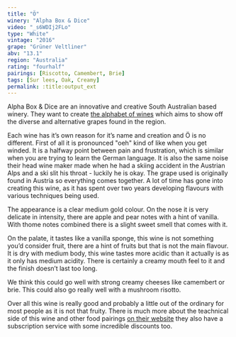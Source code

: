 ```yaml
---
title: "Ö" 
winery: "Alpha Box & Dice"
video: "_s6WDIj2FLo"
type: "White"
vintage: "2016"
grape: "Grüner Veltliner"
abv: "13.1"
region: "Australia"
rating: "fourhalf"
pairings: [Riscotto, Camembert, Brie]
tags: [Sur lees, Oak, Creamy]
permalink: :title:output_ext
---
```


Alpha Box & Dice are an innovative and creative South Australian based winery. They want to create <a href="https://www.alphaboxdice.com/alphabet-of-wine" title="Alpha Box & Dice" target="_blank">the alphabet of wines</a> which aims to show off the diverse and alternative grapes found in the region. 

Each wine has it&rsquo;s own reason for it&rsquo;s name and creation and Ö is no different. First of all it is pronounced "oeh" kind of like when you get winded. It is a halfway point between pain and frustration, which is similar when you are trying to learn the German language. It is also the same noise their head wine maker made when he had a skiing accident in the Austrian Alps and a ski slit his throat - luckily he is okay. The grape used is originally found in Austria so everything comes together. A lot of time has gone into creating this wine, as it has spent over two years developing flavours with various techniques being used. 

The appearance is a clear medium gold colour. On the nose it is very delicate in intensity, there are apple and pear notes with a hint of vanilla. With thome notes combined there is a slight sweet smell that comes with it. 

On the palate, it tastes like a vanilla sponge, this wine is not something you&rsquo;d consider fruit, there are a hint of fruits but that is not the main flavour. It is dry with medium body, this wine tastes more acidic than it actually is as it only has medium acidity. There is certainly a creamy mouth feel to it and the finish doesn&rsquo;t last too long.  

We think this could go well with strong creamy cheeses like camembert or brie. This could also go really well with a mushroom risotto. 

Over all this wine is really good and probably a little out of the ordinary for most people as it is not that fruity. There is much more about the teachnical side of this wine and other food pairings  <a href="https://www.alphaboxdice.com/shop/o" title="Alpha Box & Dice" target="_blank">on their website</a> they also have a subscription service with some incredible discounts too. 





